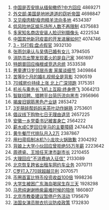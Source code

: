 1. [中国是否安排从缅甸撤侨?中方回应](http://www.baidu.com/baidu?cl=3&tn=SE_baiduhomet8_jmjb7mjw&rsv_dl=fyb_top&fr=top1000&wd=%D6%D0%B9%FA%CA%C7%B7%F1%B0%B2%C5%C5%B4%D3%C3%E5%B5%E9%B3%B7%C7%C8%3F%D6%D0%B7%BD%BB%D8%D3%A6) 4869271
1. [外交部:美国是地地道道的窃听帝国](http://www.baidu.com/baidu?cl=3&tn=SE_baiduhomet8_jmjb7mjw&rsv_dl=fyb_top&fr=top1000&wd=%CD%E2%BD%BB%B2%BF%3A%C3%C0%B9%FA%CA%C7%B5%D8%B5%D8%B5%C0%B5%C0%B5%C4%C7%D4%CC%FD%B5%DB%B9%FA) 4698847
1. [又见瘦肉精!瘦肉精羊流向多地](http://www.baidu.com/baidu?cl=3&tn=SE_baiduhomet8_jmjb7mjw&rsv_dl=fyb_top&fr=top1000&wd=%D3%D6%BC%FB%CA%DD%C8%E2%BE%AB%21%CA%DD%C8%E2%BE%AB%D1%F2%C1%F7%CF%F2%B6%E0%B5%D8) 4534387
1. [低风险地区娱乐场所人数不再限制](http://www.baidu.com/baidu?cl=3&tn=SE_baiduhomet8_jmjb7mjw&rsv_dl=fyb_top&fr=top1000&wd=%B5%CD%B7%E7%CF%D5%B5%D8%C7%F8%D3%E9%C0%D6%B3%A1%CB%F9%C8%CB%CA%FD%B2%BB%D4%D9%CF%DE%D6%C6) 4375683
1. [多家知名商店安装人脸识别摄像头](http://www.baidu.com/baidu?cl=3&tn=SE_baiduhomet8_jmjb7mjw&rsv_dl=fyb_top&fr=top1000&wd=%B6%E0%BC%D2%D6%AA%C3%FB%C9%CC%B5%EA%B0%B2%D7%B0%C8%CB%C1%B3%CA%B6%B1%F0%C9%E3%CF%F1%CD%B7) 4222534
1. [中国其他新冠疫苗的开发进展如何?](http://www.baidu.com/baidu?cl=3&tn=SE_baiduhomet8_jmjb7mjw&rsv_dl=fyb_top&fr=top1000&wd=%D6%D0%B9%FA%C6%E4%CB%FB%D0%C2%B9%DA%D2%DF%C3%E7%B5%C4%BF%AA%B7%A2%BD%F8%D5%B9%C8%E7%BA%CE%3F) 4074746
1. [3・15打假:盘点假官](http://www.baidu.com/baidu?cl=3&tn=SE_baiduhomet8_jmjb7mjw&rsv_dl=fyb_top&fr=top1000&wd=3%A1%A415%B4%F2%BC%D9%3A%C5%CC%B5%E3%BC%D9%B9%D9) 3932130
1. [张雨剑承认与吴倩已婚有女儿](http://www.baidu.com/baidu?cl=3&tn=SE_baiduhomet8_jmjb7mjw&rsv_dl=fyb_top&fr=top1000&wd=%D5%C5%D3%EA%BD%A3%B3%D0%C8%CF%D3%EB%CE%E2%D9%BB%D2%D1%BB%E9%D3%D0%C5%AE%B6%F9) 3794505
1. [消防员出警发现着火的是自己家](http://www.baidu.com/baidu?cl=3&tn=SE_baiduhomet8_jmjb7mjw&rsv_dl=fyb_top&fr=top1000&wd=%CF%FB%B7%C0%D4%B1%B3%F6%BE%AF%B7%A2%CF%D6%D7%C5%BB%F0%B5%C4%CA%C7%D7%D4%BC%BA%BC%D2) 3661697
1. [特朗普回应梅根或竞选总统](http://www.baidu.com/baidu?cl=3&tn=SE_baiduhomet8_jmjb7mjw&rsv_dl=fyb_top&fr=top1000&wd=%CC%D8%C0%CA%C6%D5%BB%D8%D3%A6%C3%B7%B8%F9%BB%F2%BE%BA%D1%A1%D7%DC%CD%B3) 3533538
1. [男童遭13岁邻居杀害 家属谈细节](http://www.baidu.com/baidu?cl=3&tn=SE_baiduhomet8_jmjb7mjw&rsv_dl=fyb_top&fr=top1000&wd=%C4%D0%CD%AF%D4%E213%CB%EA%C1%DA%BE%D3%C9%B1%BA%A6%20%BC%D2%CA%F4%CC%B8%CF%B8%BD%DA) 3409864
1. [苦等9个月的婚礼视频全是背影](http://www.baidu.com/baidu?cl=3&tn=SE_baiduhomet8_jmjb7mjw&rsv_dl=fyb_top&fr=top1000&wd=%BF%E0%B5%C89%B8%F6%D4%C2%B5%C4%BB%E9%C0%F1%CA%D3%C6%B5%C8%AB%CA%C7%B1%B3%D3%B0) 3290519
1. [70城房价持续上涨 北上广深领跑](http://www.baidu.com/baidu?cl=3&tn=SE_baiduhomet8_jmjb7mjw&rsv_dl=fyb_top&fr=top1000&wd=70%B3%C7%B7%BF%BC%DB%B3%D6%D0%F8%C9%CF%D5%C7%20%B1%B1%C9%CF%B9%E3%C9%EE%C1%EC%C5%DC) 3175351
1. [机长与乘务长飞机上互殴:终身停飞](http://www.baidu.com/baidu?cl=3&tn=SE_baiduhomet8_jmjb7mjw&rsv_dl=fyb_top&fr=top1000&wd=%BB%FA%B3%A4%D3%EB%B3%CB%CE%F1%B3%A4%B7%C9%BB%FA%C9%CF%BB%A5%C5%B9%3A%D6%D5%C9%ED%CD%A3%B7%C9) 3064213
1. [智联招聘、猎聘平台简历流向黑市](http://www.baidu.com/baidu?cl=3&tn=SE_baiduhomet8_jmjb7mjw&rsv_dl=fyb_top&fr=top1000&wd=%D6%C7%C1%AA%D5%D0%C6%B8%A1%A2%C1%D4%C6%B8%C6%BD%CC%A8%BC%F2%C0%FA%C1%F7%CF%F2%BA%DA%CA%D0) 2956966
1. [揭废旧钢筋黑色产业链](http://www.baidu.com/baidu?cl=3&tn=SE_baiduhomet8_jmjb7mjw&rsv_dl=fyb_top&fr=top1000&wd=%BD%D2%B7%CF%BE%C9%B8%D6%BD%EE%BA%DA%C9%AB%B2%FA%D2%B5%C1%B4) 2853472
1. [3岁萌娃帮妈妈采茶叶动作娴熟](http://www.baidu.com/baidu?cl=3&tn=SE_baiduhomet8_jmjb7mjw&rsv_dl=fyb_top&fr=top1000&wd=3%CB%EA%C3%C8%CD%DE%B0%EF%C2%E8%C2%E8%B2%C9%B2%E8%D2%B6%B6%AF%D7%F7%E6%B5%CA%EC) 2753601
1. [倡议线下购物七日无理由退货](http://www.baidu.com/baidu?cl=3&tn=SE_baiduhomet8_jmjb7mjw&rsv_dl=fyb_top&fr=top1000&wd=%B3%AB%D2%E9%CF%DF%CF%C2%B9%BA%CE%EF%C6%DF%C8%D5%CE%DE%C0%ED%D3%C9%CD%CB%BB%F5) 2657225
1. [安徽一乡党委书记被害身亡](http://www.baidu.com/baidu?cl=3&tn=SE_baiduhomet8_jmjb7mjw&rsv_dl=fyb_top&fr=top1000&wd=%B0%B2%BB%D5%D2%BB%CF%E7%B5%B3%CE%AF%CA%E9%BC%C7%B1%BB%BA%A6%C9%ED%CD%F6) 2564222
1. [薪水成C罗回归皇马的主要障碍](http://www.baidu.com/baidu?cl=3&tn=SE_baiduhomet8_jmjb7mjw&rsv_dl=fyb_top&fr=top1000&wd=%D0%BD%CB%AE%B3%C9C%C2%DE%BB%D8%B9%E9%BB%CA%C2%ED%B5%C4%D6%F7%D2%AA%D5%CF%B0%AD) 2474474
1. [黄牛餐厅代排队月入2万](http://www.baidu.com/baidu?cl=3&tn=SE_baiduhomet8_jmjb7mjw&rsv_dl=fyb_top&fr=top1000&wd=%BB%C6%C5%A3%B2%CD%CC%FC%B4%FA%C5%C5%B6%D3%D4%C2%C8%EB2%CD%F2) 2387867
1. [用扫帚捣制冰机?小龙坎火锅致歉](http://www.baidu.com/baidu?cl=3&tn=SE_baiduhomet8_jmjb7mjw&rsv_dl=fyb_top&fr=top1000&wd=%D3%C3%C9%A8%D6%E3%B5%B7%D6%C6%B1%F9%BB%FA%3F%D0%A1%C1%FA%BF%B2%BB%F0%B9%F8%D6%C2%C7%B8) 2304292
1. [背娘上大学小伙回应曾拒绝55万年薪](http://www.baidu.com/baidu?cl=3&tn=SE_baiduhomet8_jmjb7mjw&rsv_dl=fyb_top&fr=top1000&wd=%B1%B3%C4%EF%C9%CF%B4%F3%D1%A7%D0%A1%BB%EF%BB%D8%D3%A6%D4%F8%BE%DC%BE%F855%CD%F2%C4%EA%D0%BD) 2223642
1. [周德睿、王旭任天津市副市长](http://www.baidu.com/baidu?cl=3&tn=SE_baiduhomet8_jmjb7mjw&rsv_dl=fyb_top&fr=top1000&wd=%D6%DC%B5%C2%EE%A3%A1%A2%CD%F5%D0%F1%C8%CE%CC%EC%BD%F2%CA%D0%B8%B1%CA%D0%B3%A4) 2210455
1. [大理回应"不消费纳入征信"](http://www.baidu.com/baidu?cl=3&tn=SE_baiduhomet8_jmjb7mjw&rsv_dl=fyb_top&fr=top1000&wd=%B4%F3%C0%ED%BB%D8%D3%A6%22%B2%BB%CF%FB%B7%D1%C4%C9%C8%EB%D5%F7%D0%C5%22) 2133089
1. [北京恢复跨省出租车网约车业务](http://www.baidu.com/baidu?cl=3&tn=SE_baiduhomet8_jmjb7mjw&rsv_dl=fyb_top&fr=top1000&wd=%B1%B1%BE%A9%BB%D6%B8%B4%BF%E7%CA%A1%B3%F6%D7%E2%B3%B5%CD%F8%D4%BC%B3%B5%D2%B5%CE%F1) 2070711
1. [C罗打入770球超越贝利](http://www.baidu.com/baidu?cl=3&tn=SE_baiduhomet8_jmjb7mjw&rsv_dl=fyb_top&fr=top1000&wd=C%C2%DE%B4%F2%C8%EB770%C7%F2%B3%AC%D4%BD%B1%B4%C0%FB) 2070571
1. [币圈首富比特币投资收益100倍](http://www.baidu.com/baidu?cl=3&tn=SE_baiduhomet8_jmjb7mjw&rsv_dl=fyb_top&fr=top1000&wd=%B1%D2%C8%A6%CA%D7%B8%BB%B1%C8%CC%D8%B1%D2%CD%B6%D7%CA%CA%D5%D2%E6100%B1%B6) 1998236
1. [大学生被困广东海岛喝尿生存三天](http://www.baidu.com/baidu?cl=3&tn=SE_baiduhomet8_jmjb7mjw&rsv_dl=fyb_top&fr=top1000&wd=%B4%F3%D1%A7%C9%FA%B1%BB%C0%A7%B9%E3%B6%AB%BA%A3%B5%BA%BA%C8%C4%F2%C9%FA%B4%E6%C8%FD%CC%EC) 1928298
1. [马思纯谢谢杨紫最难时候的陪伴](http://www.baidu.com/baidu?cl=3&tn=SE_baiduhomet8_jmjb7mjw&rsv_dl=fyb_top&fr=top1000&wd=%C2%ED%CB%BC%B4%BF%D0%BB%D0%BB%D1%EE%D7%CF%D7%EE%C4%D1%CA%B1%BA%F2%B5%C4%C5%E3%B0%E9) 1860807
1. [北京市教委建议暂停户外活动](http://www.baidu.com/baidu?cl=3&tn=SE_baiduhomet8_jmjb7mjw&rsv_dl=fyb_top&fr=top1000&wd=%B1%B1%BE%A9%CA%D0%BD%CC%CE%AF%BD%A8%D2%E9%D4%DD%CD%A3%BB%A7%CD%E2%BB%EE%B6%AF) 1795679
1. [法国女演员脱衣抗议防疫政策](http://www.baidu.com/baidu?cl=3&tn=SE_baiduhomet8_jmjb7mjw&rsv_dl=fyb_top&fr=top1000&wd=%B7%A8%B9%FA%C5%AE%D1%DD%D4%B1%CD%D1%D2%C2%BF%B9%D2%E9%B7%C0%D2%DF%D5%FE%B2%DF) 1732830